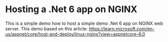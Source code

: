 # Hosting a .Net 6 app on NGINX
This is a simple demo how to host a simple demo .Net 6 app on NGINX web server. 
This demo based on this article: https://learn.microsoft.com/en-us/aspnet/core/host-and-deploy/linux-nginx?view=aspnetcore-6.0
